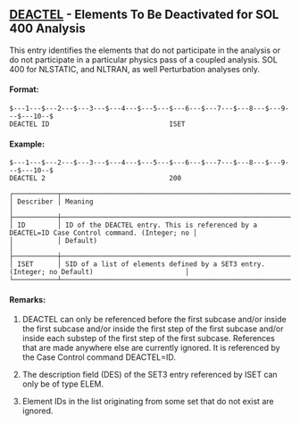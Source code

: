 ## [DEACTEL](https://help.hexagonmi.com/bundle/MSC_Nastran_2022.4/page/Nastran_Combined_Book/qrg/bulkde/TOC.DEACTEL.xhtml) - Elements To Be Deactivated for SOL 400 Analysis

This entry identifies the elements that do not participate in the analysis or do not participate in a particular physics pass of a coupled analysis. SOL 400 for NLSTATIC, and NLTRAN, as well Perturbation analyses only.

#### Format:

```nastran
$---1---$---2---$---3---$---4---$---5---$---6---$---7---$---8---$---9---$---10--$
DEACTEL ID                              ISET                                    
```
#### Example:

```nastran
$---1---$---2---$---3---$---4---$---5---$---6---$---7---$---8---$---9---$---10--$
DEACTEL 2                               200                                     
```
```text
┌───────────┬────────────────────────────────────────────────────────────────────────────────────────────────┐
│ Describer │ Meaning                                                                                        │
├───────────┼────────────────────────────────────────────────────────────────────────────────────────────────┤
│ ID        │ ID of the DEACTEL entry. This is referenced by a DEACTEL=ID Case Control command. (Integer; no │
│           │ Default)                                                                                       │
├───────────┼────────────────────────────────────────────────────────────────────────────────────────────────┤
│ ISET      │ SID of a list of elements defined by a SET3 entry. (Integer; no Default)                       │
└───────────┴────────────────────────────────────────────────────────────────────────────────────────────────┘
```
#### Remarks:

1. DEACTEL can only be referenced before the first subcase and/or inside the first subcase and/or inside the first step of the first subcase and/or inside each substep of the first step of the first subcase. References that are made anywhere else are currently ignored. It is referenced by the Case Control command DEACTEL=ID.

2. The description field (DES) of the SET3 entry referenced by ISET can only be of type ELEM.

3. Element IDs in the list originating from some set that do not exist are ignored.

